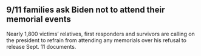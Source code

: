 ## 9/11 families ask Biden not to attend their memorial events
Nearly 1,800 victims’ relatives, first responders and survivors are calling on the president to refrain from attending any memorials over his refusal to release Sept. 11 documents.